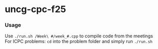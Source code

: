 # uncg-cpc-f25
### Usage
Use `./run.sh /Week\ #/week_#.cpp` to compile code from the meetings  
For ICPC problems: `cd` into the problem folder and simply run `./run.sh`
